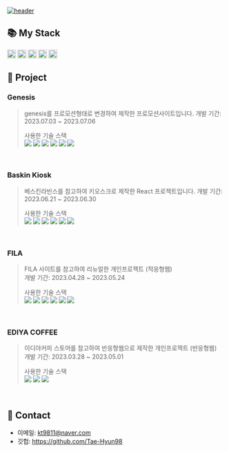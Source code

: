 
<a href="#!">![header](https://capsule-render.vercel.app/api?type=soft&color=black&height=250&section=header&text=FrontEnd%-Developer-nl-태현's%20Portfolio&fontSize=50&fontColor=fff&animation=fadeIn)</a>
## 📚 My Stack  
<a href="#!"><img height="20px" src="https://img.shields.io/badge/html5-E34F26?style=flat&logo=html5&logoColor=white"/></a>
<a href="#!"><img height="20px" src="https://img.shields.io/badge/css3-1572B6?style=flat&logo=css3&logoColor=white"/></a>
<a href="#!"><img height="20px" src="https://img.shields.io/badge/jquery-0769AD?style=flat&logo=jquery&logoColor=white"/></a>
<a href="#!"><img height="20px" src="https://img.shields.io/badge/javascript-F7DF1E?style=flat&logo=javascript&logoColor=white"/></a>
<a href="#!"><img height="20px" src="https://img.shields.io/badge/react-61DAFB?style=flat&logo=react&logoColor=white"/></a>

## 📌 Project

### Genesis
> genesis를 프로모션형태로 변경하여 제작한 프로모션사이트입니다.
> 개발 기간: 2023.07.03 ~ 2023.07.06
>
> 사용한 기술 스택  
  <a href="#!"><img src="https://img.shields.io/badge/html5-E34F26?style=flat&logo=html5&logoColor=white"/></a>
  <a href="#!"><img src="https://img.shields.io/badge/scss-CC6699?style=flat&logo=sass&logoColor=white"/></a>
  <a href="#!"><img src="https://img.shields.io/badge/jquery-0769AD?style=flat&logo=jquery&logoColor=white"/></a>
  <a href="#!"><img src="https://img.shields.io/badge/javascript-F7DF1E?style=flat&logo=javascript&logoColor=white"/></a>
  <a href="#!"><img src="https://img.shields.io/badge/swiper.js-6332F6?style=flat&logo=swiper&logoColor=white"/></a>
  <a href="#!"><img src="https://img.shields.io/badge/gsap.js-88CE02?style=flat&logo=greensock&logoColor=white"/></a>

<br/>

### Baskin Kiosk
> 베스킨라빈스를 참고하여 키오스크로 제작한 React 프로젝트입니다.
> 개발 기간: 2023.06.21 ~ 2023.06.30
>
> 사용한 기술 스택  
  <a href="#!"><img src="https://img.shields.io/badge/React-61DAFB?style=flat&logo=react&logoColor=white"/></a>
  <a href="#!"><img src="https://img.shields.io/badge/Redux-764ABC?style=flat&logo=redux&logoColor=white"/></a>
  <a href="#!"><img src="https://img.shields.io/badge/CSS3-1572B6?style=flat&logo=css3&logoColor=white"/></a>
  <a href="#!"><img src="https://img.shields.io/badge/JavaScript-F7DF1E?style=flat&logo=javascript&logoColor=white"/></a>
  <a href="#!"><img src="https://img.shields.io/badge/StyledComponents-DB7093?style=flat&logo=styledcomponents&logoColor=white"/></a>
  <a href="#!"><img src="https://img.shields.io/badge/FramerMotion-0055FF?style=flat&logo=framer&logoColor=white"/></a>

<br/>

### FILA
> FILA 사이트를 참고하여 리뉴얼한 개인프로젝트 (적응형웹)  
> 개발 기간: 2023.04.28 ~ 2023.05.24
>
> 사용한 기술 스택  
<a href="#!"><img src="https://img.shields.io/badge/html5-E34F26?style=flat&logo=html5&logoColor=white"/></a>
<a href="#!"><img src="https://img.shields.io/badge/css3-1572B6?style=flat&logo=css3&logoColor=white"/></a>
<a href="#!"><img src="https://img.shields.io/badge/jquery-0769AD?style=flat&logo=jquery&logoColor=white"/></a>
<a href="#!"><img src="https://img.shields.io/badge/javascript-F7DF1E?style=flat&logo=javascript&logoColor=white"/></a>
<a href="#!"><img src="https://img.shields.io/badge/swiper.js-6332F6?style=flat&logo=swiper&logoColor=white"/></a>
<a href="#!"><img src="https://img.shields.io/badge/gsap.js-88CE02?style=flat&logo=greensock&logoColor=white"/></a>

<br/>

### EDIYA COFFEE
> 이디야커피 스토어를 참고하여 반응형웹으로 제작한 개인프로젝트 (반응형웹)  
> 개발 기간: 2023.03.28 ~ 2023.05.01
>
> 사용한 기술 스택  
<a href="#!"><img src="https://img.shields.io/badge/html5-E34F26?style=flat&logo=html5&logoColor=white"/></a>
<a href="#!"><img src="https://img.shields.io/badge/css3-1572B6?style=flat&logo=css3&logoColor=white"/></a>
<a href="#!"><img src="https://img.shields.io/badge/jquery-0769AD?style=flat&logo=jquery&logoColor=white"/></a>

<br/>


## 📌 Contact
- 이메일: kt9811@naver.com
- 깃헙: https://github.com/Tae-Hyun98

 
 
